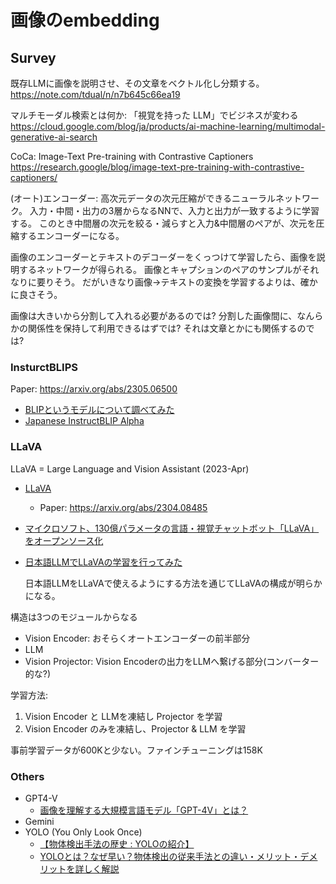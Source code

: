 # 画像のembedding

## Survey

既存LLMに画像を説明させ、その文章をベクトル化し分類する。
<https://note.com/tdual/n/n7b645c66ea19>

マルチモーダル検索とは何か: 「視覚を持った LLM」でビジネスが変わる
<https://cloud.google.com/blog/ja/products/ai-machine-learning/multimodal-generative-ai-search>

CoCa: Image-Text Pre-training with Contrastive Captioners
<https://research.google/blog/image-text-pre-training-with-contrastive-captioners/>

(オート)エンコーダー: 高次元データの次元圧縮ができるニューラルネットワーク。
入力・中間・出力の3層からなるNNで、入力と出力が一致するように学習する。
このとき中間層の次元を絞る・減らすと入力&中間層のペアが、次元を圧縮するエンコーダーになる。

画像のエンコーダーとテキストのデコーダーをくっつけて学習したら、画像を説明するネットワークが得られる。
画像とキャプションのペアのサンプルがそれなりに要りそう。
だがいきなり画像→テキストの変換を学習するよりは、確かに良さそう。

画像は大きいから分割して入れる必要があるのでは?
分割した画像間に、なんらかの関係性を保持して利用できるはずでは?
それは文章とかにも関係するのでは?

### InsturctBLIPS

Paper: <https://arxiv.org/abs/2305.06500>

* [BLIPというモデルについて調べてみた](https://eng-blog.iij.ad.jp/archives/23804)
* [Japanese InstructBLIP Alpha](https://ja.stability.ai/blog/japanese-instructblip-alpha)


### LLaVA

LLaVA = Large Language and Vision Assistant (2023-Apr)

* [LLaVA](https://github.com/haotian-liu/LLaVA)
    * Paper: <https://arxiv.org/abs/2304.08485>
* [マイクロソフト、130億パラメータの言語・視覚チャットボット「LLaVA」をオープンソース化](https://www.infoq.com/jp/news/2023/07/microsoft-llava-chatbot/)
* [日本語LLMでLLaVAの学習を行ってみた](https://qiita.com/toshi_456/items/248005a842725f9406e3)

    日本語LLMをLLaVAで使えるようにする方法を通じてLLaVAの構成が明らかになる。

構造は3つのモジュールからなる

* Vision Encoder: おそらくオートエンコーダーの前半部分
* LLM
* Vision Projector: Vision Encoderの出力をLLMへ繋げる部分(コンバーター的な?)

学習方法:

1. Vision Encoder と LLMを凍結し Projector を学習
2. Vision Encoder のみを凍結し、Projector & LLM を学習

事前学習データが600Kと少ない。ファインチューニングは158K

### Others

* GPT4-V
    * [画像を理解する大規模言語モデル「GPT-4V」とは？](https://note.com/generative_ai/n/n869a74f9eb53)
* Gemini
* YOLO (You Only Look Once)
    * [【物体検出手法の歴史 : YOLOの紹介】](https://qiita.com/cv_carnavi/items/68dcda71e90321574a2b)
    * [YOLOとは？なぜ早い？物体検出の従来手法との違い・メリット・デメリットを詳しく解説](https://ai-market.jp/technology/yolo/)
